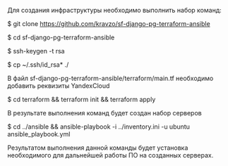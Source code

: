 Для создания инфраструктуры необходимо выполнить набор команд:

$ git clone https://github.com/kravzo/sf-django-pg-terraform-ansible

$ cd sf-django-pg-terraform-ansible

$ ssh-keygen -t rsa

$ cp ~/.ssh/id_rsa* ./

В файл sf-django-pg-terraform-ansible/terraform/main.tf необходимо добавить реквизиты YandexCloud

$ cd terraform && terraform init && terraform apply

В результате выполнения команд будет создан набор серверов

$ cd ../ansible && ansible-playbook -i ../inventory.ini -u ubuntu ansible_playbook.yml

Результатом выполнения данной команды будет установка необходимого для дальнейшей работы ПО на созданных серверах.
